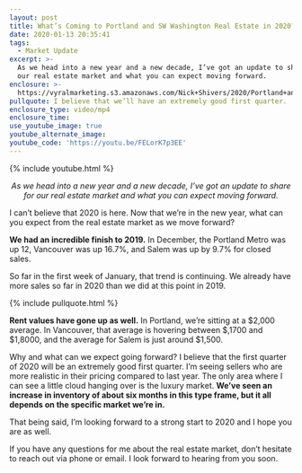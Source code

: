 ```yaml
---
layout: post
title: What’s Coming to Portland and SW Washington Real Estate in 2020?
date: 2020-01-13 20:35:41
tags:
  - Market Update
excerpt: >-
  As we head into a new year and a new decade, I’ve got an update to share for
  our real estate market and what you can expect moving forward.
enclosure: >-
  https://vyralmarketing.s3.amazonaws.com/Nick+Shivers/2020/Portland+and+SW+Washington+Market+Update.mp4
pullquote: I believe that we’ll have an extremely good first quarter.
enclosure_type: video/mp4
enclosure_time:
use_youtube_image: true
youtube_alternate_image:
youtube_code: 'https://youtu.be/FELorK7p3EE'
---
```


{% include youtube.html %}

<p style="text-align: center;"><em>As we head into a new year and a new decade, I’ve got an update to share for our real estate market and what you can expect moving forward.</em></p>

I can’t believe that 2020 is here. Now that we’re in the new year, what can you expect from the real estate market as we move forward?

**We had an incredible finish to 2019.** In December, the Portland Metro was up 12, Vancouver was up 16.7%, and Salem was up by 9.7% for closed sales.&nbsp;

So far in the first week of January, that trend is continuing. We already have more sales so far in 2020 than we did at this point in 2019.

{% include pullquote.html %}

**Rent values have gone up as well.** In Portland, we’re sitting at a $2,000 average. In Vancouver, that average is hovering between $,1700 and $1,8000, and the average for Salem is just around $1,500.

Why and what can we expect going forward? I believe that the first quarter of 2020 will be an extremely good first quarter. I’m seeing sellers who are more realistic in their pricing compared to last year. The only area where I can see a little cloud hanging over is the luxury market. **We’ve seen an increase in inventory of about six months in this type frame, but it all depends on the specific market we’re in.**

That being said, I’m looking forward to a strong start to 2020 and I hope you are as well.

If you have any questions for me about the real estate market, don’t hesitate to reach out via phone or email. I look forward to hearing from you soon.